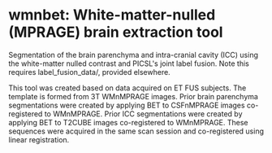 # wmnbet: White-matter-nulled (MPRAGE) brain extraction tool
Segmentation of the brain parenchyma and intra-cranial cavity (ICC) using the white-matter nulled contrast and PICSL's joint label fusion.  Note this requires label_fusion_data/, provided elsewhere.

This tool was created based on data acquired on ET FUS subjects.  The template is formed from 3T WMnMPRAGE images.  Prior brain parenchyma segmentations were created by applying BET to CSFnMPRAGE images co-registered to WMnMPRAGE.  Prior ICC segmentations were created by applying BET to T2CUBE images co-registered to WMnMPRAGE.  These sequences were acquired in the same scan session and co-registered using linear registration.
